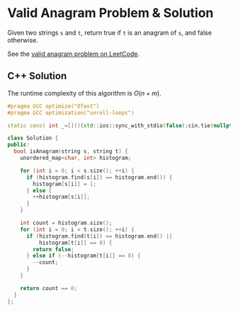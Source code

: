 # Valid Anagram Problem & Solution

Given two strings `s` and `t`, return true if `t` is an anagram of `s`, and false otherwise.

See the [valid anagram problem on LeetCode](https://leetcode.com/problems/valid-anagram).

## C++ Solution

The runtime complexity of this algorithm is $O(n + m)$.

```cpp
#pragma GCC optimize("Ofast")
#pragma GCC optimization("unroll-loops")

static const int _=[](){std::ios::sync_with_stdio(false);cin.tie(nullptr);cout.tie(nullptr);return 0;}();

class Solution {
public:
  bool isAnagram(string s, string t) {
    unordered_map<char, int> histogram;

    for (int i = 0; i < s.size(); ++i) {
      if (histogram.find(s[i]) == histogram.end()) {
        histogram[s[i]] = 1;
      } else {
        ++histogram[s[i]];
      }
    }

    int count = histogram.size();
    for (int i = 0; i < t.size(); ++i) {
      if (histogram.find(t[i]) == histogram.end() ||
          histogram[t[i]] == 0) {
        return false;
      } else if (--histogram[t[i]] == 0) {
        --count;
      }
    }

    return count == 0;
  }
};
```
